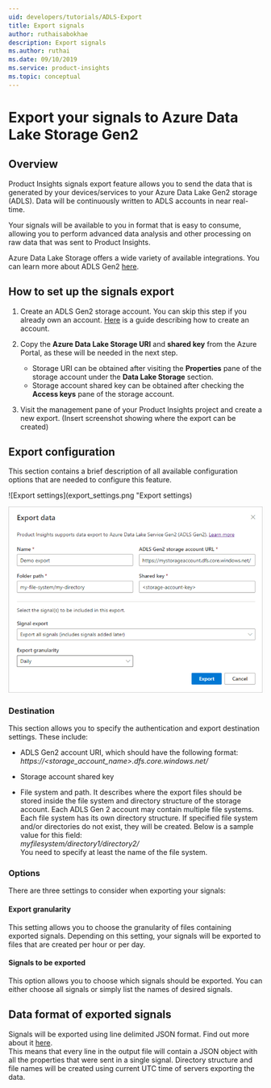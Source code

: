 ```yaml
---
uid: developers/tutorials/ADLS-Export
title: Export signals
author: ruthaisabokhae
description: Export signals
ms.author: ruthai
ms.date: 09/10/2019
ms.service: product-insights
ms.topic: conceptual
---
```


# Export your signals to Azure Data Lake Storage Gen2

## Overview
Product Insights signals export feature allows you to send the data that is generated by your devices/services to your Azure Data Lake Gen2 storage (ADLS). Data will be continuously written to ADLS accounts in near real-time.

Your signals will be available to you in format that is easy to consume, allowing you to perform advanced data analysis and other processing on raw data that was sent to Product Insights.

Azure Data Lake Storage offers a wide variety of available integrations. You can learn more about ADLS Gen2 [here](https://docs.microsoft.com/azure/storage/blobs/data-lake-storage-introduction).

## How to set up the signals export  

1. Create an ADLS Gen2 storage account. You can skip this step if you already own an account. [Here](https://docs.microsoft.com/azure/storage/blobs/data-lake-storage-quickstart-create-account) is a guide describing how to create an account.

2. Copy the **Azure Data Lake Storage URI** and **shared key** from the Azure Portal, as these will be needed in the next step.
    * Storage URI can be obtained after visiting the **Properties** pane of the storage account under the **Data Lake Storage** section.  
    * Storage account shared key can be obtained after checking the **Access keys** pane of the storage account.

3. Visit the management pane of your Product Insights project and create a new export.
(Insert screenshot showing where the export can be created)



## Export configuration  
This section contains a brief description of all available configuration options that are needed to configure this feature.

![Export settings](export_settings.png "Export settings)

![Export creation](export_creation.png "Export creation")



### Destination  
This section allows you to specify the authentication and export destination settings. These include:  

* ADLS Gen2 account URI, which should have the following format:
*https://<storage_account_name>.dfs.core.windows.net/*

* Storage account shared key

* File system and path. It describes where the export files should be stored inside the file system and directory structure of the storage account. Each ADLS Gen 2 account may contain multiple file systems. Each file system has its own directory structure. If specified file system and/or directories do not exist, they will be created. Below is a sample value for this field:  
*myfilesystem/directory1/directory2/*  
You need to specify at least the name of the file system.

### Options  
There are three settings to consider when exporting your signals:

#### Export granularity
This setting allows you to choose the granularity of files containing exported signals. Depending on this setting, your signals will be exported to files that are created per hour or per day.

#### Signals to be exported
This option allows you to choose which signals should be exported. You can either choose all signals or simply list the names of desired signals.


## Data format of exported signals
Signals will be exported using line delimited JSON format. Find out more about it [here](https://en.wikipedia.org/wiki/JSON_streaming#Line-delimited_JSON).  
This means that every line in the output file will contain a JSON object with all the properties that were sent in a single signal. Directory structure and file names will be created using current UTC time of servers exporting the data.
